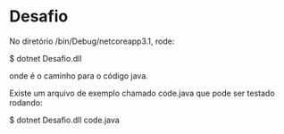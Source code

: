 # Desafio
No diretório /bin/Debug/netcoreapp3.1, rode:

 $ dotnet Desafio.dll <arquivo>
  
 onde <arquivo> é o caminho para o código java.

Existe um arquivo de exemplo chamado code.java que pode ser testado rodando:

 $ dotnet Desafio.dll code.java
